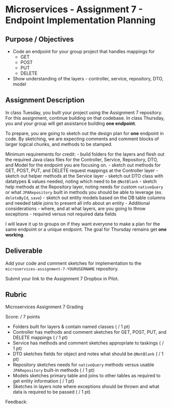 # Microservices - Assignment 7 - Endpoint Implementation Planning

## Purpose / Objectives

- Code an endpoint for your group project that handles mappings for 
    - GET
    - POST
    - PUT
    - DELETE
- Show understanding of the layers - controller, service, repository, DTO, model

## Assignment Description

In class Tuesday, you built your project using the Assignment 7 repository. For this assignment, continue building on that codebase. In class Thursday, you and your group will get assistance building **one endpoint**.

To prepare, you are going to sketch out the design plan for **one** endpoint in code.  By sketching, we are expecting comments and comment blocks of larger logical chunks, and methods to be stamped.

Minimum requirements for credit:
    - build folders for the layers and flesh out the required Java class files for the Controller, Service, Repository, DTO, and Model for the endpoint you are focusing on. 
    - sketch out methods for GET, POST, PUT, and DELETE request mappings at the Controller layer
    - sketch out helper methods at the Service layer
    - sketch out DTO class with datatypes & values needed, noting which need to be `@NotBlank`
    - sketch help methods at the Repository layer, noting needs for custom `nativeQuery` or what `JPARepository` built in methods you should be able to leverage (ex. `deleteById`, `save`)
    - sketch out entity models based on the DB table columns and needed table joins to present all info about an entity
    - Additional considerations
        - where, and at what layers, are you going to throw exceptions
        - required versus not required data fields

I will leave it up to groups on if they want everyone to make a plan for the same endpoint or a unique endpoint.  The goal for Thursday remains get **one working**.

## Deliverable

Add your code and comment sketches for implementation to the `microservices-assignment-7-YOURUSERNAME` repository.

Submit your link to the Assignment 7 Dropbox in Pilot.

## Rubric

Microservices Assignment 7 Grading

Score:  / 7 points

- Folders built for layers & contain named classes ( / 1 pt)
- Controller has methods and comment sketches for GET, POST, PUT, and DELETE mappings ( / 1 pt)
- Service has methods and comment sketches appropriate to taskings ( / 1 pt)
- DTO sketches fields for object and notes what should be `@NotBlank` ( / 1 pt)
- Repository sketches needs for `nativeQuery` methods versus usable `JPARepository` built-in methods ( / 1 pt)
- Models sketches primary table and joins to other tables as required to get entity information ( / 1 pt)
- Sketches in layers note where exceptions should be thrown and what data is required to be passed ( / 1 pt)

Feedback: 
